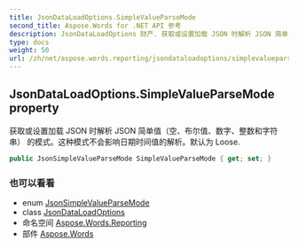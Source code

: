 ```yaml
---
title: JsonDataLoadOptions.SimpleValueParseMode
second_title: Aspose.Words for .NET API 参考
description: JsonDataLoadOptions 财产. 获取或设置加载 JSON 时解析 JSON 简单值空布尔值数字整数和字符串 的模式这种模式不会影响日期时间值的解析默认为 Loose.
type: docs
weight: 50
url: /zh/net/aspose.words.reporting/jsondataloadoptions/simplevalueparsemode/
---
```

## JsonDataLoadOptions.SimpleValueParseMode property

获取或设置加载 JSON 时解析 JSON 简单值（空、布尔值、数字、整数和字符串） 的模式。这种模式不会影响日期时间值的解析。默认为 Loose.

```csharp
public JsonSimpleValueParseMode SimpleValueParseMode { get; set; }
```

### 也可以看看

* enum [JsonSimpleValueParseMode](../../jsonsimplevalueparsemode/)
* class [JsonDataLoadOptions](../)
* 命名空间 [Aspose.Words.Reporting](../../jsondataloadoptions/)
* 部件 [Aspose.Words](../../../)


